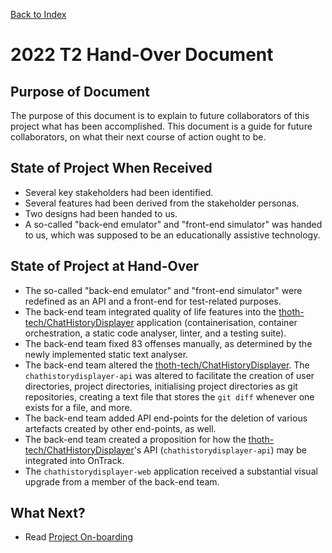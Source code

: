 [Back to Index](Index.md)

# 2022 T2 Hand-Over Document

## Purpose of Document

The purpose of this document is to explain to future collaborators of this project what has been
accomplished. This document is a guide for future collaborators, on what their next course of action
ought to be.

## State of Project When Received

- Several key stakeholders had been identified.
- Several features had been derived from the stakeholder personas.
- Two designs had been handed to us.
- A so-called "back-end emulator" and "front-end simulator" was handed to us, which was supposed to
  be an educationally assistive technology.

## State of Project at Hand-Over

- The so-called "back-end emulator" and "front-end simulator" were redefined as an API and a
  front-end for test-related purposes.
- The back-end team integrated quality of life features into the
  [thoth-tech/ChatHistoryDisplayer](https://github.com/thoth-tech/ChatHistoryDisplayer/) application
  (containerisation, container orchestration, a static code analyser, linter, and a testing suite).
- The back-end team fixed 83 offenses manually, as determined by the newly implemented static text
  analyser.
- The back-end team altered the
  [thoth-tech/ChatHistoryDisplayer](https://github.com/thoth-tech/ChatHistoryDisplayer/). The
  `chathistorydisplayer-api` was altered to facilitate the creation of user directories, project
  directories, initialising project directories as git repositories, creating a text file that
  stores the `git diff` whenever one exists for a file, and more.
- The back-end team added API end-points for the deletion of various artefacts created by other
  end-points, as well.
- The back-end team created a proposition for how the
  [thoth-tech/ChatHistoryDisplayer](https://github.com/thoth-tech/ChatHistoryDisplayer/)'s API
  (`chathistorydisplayer-api`) may be integrated into OnTrack.
- The `chathistorydisplayer-web` application received a substantial visual upgrade from a member of
  the back-end team.

## What Next?

- Read [Project On-boarding](Project-On-Boarding.md)
